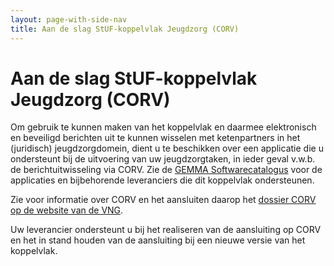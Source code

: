 ```yaml
---
layout: page-with-side-nav
title: Aan de slag StUF-koppelvlak Jeugdzorg (CORV)
---
```

# Aan de slag StUF-koppelvlak Jeugdzorg (CORV)

Om gebruik te kunnen maken van het koppelvlak en daarmee elektronisch en
beveiligd berichten uit te kunnen wisselen met ketenpartners in het
(juridisch) jeugdzorgdomein, dient u te beschikken over een applicatie
die u ondersteunt bij de uitvoering van uw jeugdzorgtaken, in ieder
geval v.w.b. de berichtuitwisseling via CORV. Zie de [GEMMA
Softwarecatalogus](https://www.softwarecatalogus.nl/pakketten/norm_version/StUF%20Jeugdzorg%20%28CORV%29%201%252E0)
voor de applicaties en bijbehorende leveranciers die dit koppelvlak
ondersteunen.

Zie voor informatie over CORV en het aansluiten daarop het [dossier CORV
op de website van de VNG](https://vng.nl/corv).

Uw leverancier ondersteunt u bij het realiseren van de aansluiting op
CORV en het in stand houden van de aansluiting bij een nieuwe versie van
het koppelvlak.
